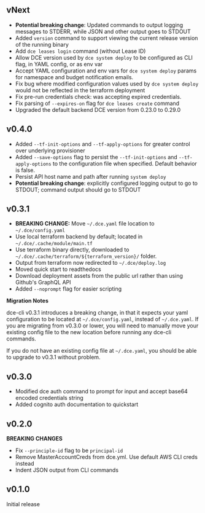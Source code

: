 ## vNext

- **Potential breaking change**: Updated commands to output logging messages to STDERR, while JSON
  and other output goes to STDOUT
- Added `version` command to support viewing the current release version of the running binary
- Add `dce leases login` command (without Lease ID)
- Allow DCE version used by `dce system deploy` to be configured as CLI flag, in YAML config, or as env var
- Accept YAML configuration and env vars for `dce system deploy` params for namespace and budget notification emails.
- Fix bug where modified configuration values used by `dce system deploy` would not be reflected in the terraform deployment
- Fix pre-run credentials check: was accepting expired credentials.
- Fix parsing of `--expires-on` flag for `dce leases create` command
- Upgraded the default backend DCE version from 0.23.0 to 0.29.0

## v0.4.0
- Added `--tf-init-options` and `--tf-apply-options` for greater control over underlying provisioner
- Added `--save-options` flag to persist the `--tf-init-options` and `--tf-apply-options` to the
  configuration file when specified. Default behavior is false.
- Persist API host name and path after running `system deploy`
- **Potential breaking change**: explicitly configured logging output to go to STDOUT; command output should go to STDOUT

## v0.3.1

- **BREAKING CHANGE:** Move `~/.dce.yaml` file location to `~/.dce/config.yaml`
- Use local terraform backend by default; located in `~/.dce/.cache/module/main.tf`
- Use terraform binary directly, downloaded to `~/.dce/.cache/terraform/${terraform_version}/` folder.
- Output from terraform now redirected to `~/.dce/deploy.log`
- Moved quick start to readthedocs
- Download deployment assets from the public url rather than using Github's GraphQL API
- Added `--noprompt` flag for easier scripting

**Migration Notes**

dce-cli v0.3.1 introduces a breaking change, in that it expects your yaml configuration to be located at `~/.dce/config.yaml`, instead of `~/.dce.yaml`. If you are migrating from v0.3.0 or lower, you will need to manually move your existing config file to the new location before running any dce-cli commands.

If you do not have an existing config file at `~/.dce.yaml`, you should be able to upgrade to v0.3.1 without problem.

## v0.3.0
- Modified dce auth command to prompt for input and accept base64 encoded credentials string
- Added cognito auth documentation to quickstart

## v0.2.0

**BREAKING CHANGES**
- Fix `--principle-id` flag to be `principal-id`
- Remove MasterAccountCreds from dce.yml. Use default AWS CLI creds instead
- Indent JSON output from CLI commands

## v0.1.0

Initial release

